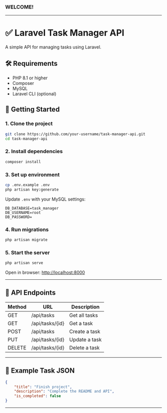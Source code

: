 ### WELCOME!

---

# ✅ Laravel Task Manager API

A simple API for managing tasks using Laravel.

## 🛠 Requirements

-   PHP 8.1 or higher
-   Composer
-   MySQL
-   Laravel CLI (optional)

## 🚀 Getting Started

### 1. Clone the project

```bash
git clone https://github.com/your-username/task-manager-api.git
cd task-manager-api
```



### 2. Install dependencies

```bash
composer install
```

### 3. Set up environment

```bash
cp .env.example .env
php artisan key:generate
```

Update `.env` with your MySQL settings:

```env
DB_DATABASE=task_manager
DB_USERNAME=root
DB_PASSWORD=
```

### 4. Run migrations

```bash
php artisan migrate
```

### 5. Start the server

```bash
php artisan serve
```

Open in browser: [http://localhost:8000](http://localhost:8000)

---

## 📡 API Endpoints

| Method | URL             | Description   |
| ------ | --------------- | ------------- |
| GET    | /api/tasks      | Get all tasks |
| GET    | /api/tasks/{id} | Get a task    |
| POST   | /api/tasks      | Create a task |
| PUT    | /api/tasks/{id} | Update a task |
| DELETE | /api/tasks/{id} | Delete a task |

---

## 📌 Example Task JSON

```json
{
    "title": "Finish project",
    "description": "Complete the README and API",
    "is_completed": false
}
```

---

```

```

